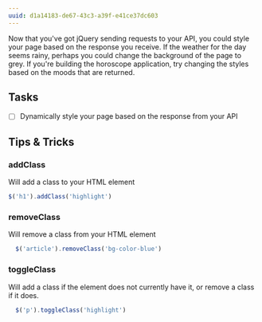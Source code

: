 ```yaml
---
uuid: d1a14183-de67-43c3-a39f-e41ce37dc603
---
```


<!-- This is a stretch goal

Basically, students can change the colors or add images to their page that reflect the result of the API call.

Examples:
- For a rainy day, the background changes to grey
- For a fire type of pokemon, the background changes red

 -->

Now that you've got jQuery sending requests to your API, you could style your page based on the response you receive. If the weather for the day seems rainy, perhaps you could change the background of the page to grey. If you're building the horoscope application, try changing the styles based on the moods that are returned.


## Tasks
- [ ] Dynamically style your page based on the response from your API


## Tips & Tricks


### addClass
Will add a class to your HTML element

```javascript
$('h1').addClass('highlight')
```
### removeClass

Will remove a class from your HTML element

```javascript
  $('article').removeClass('bg-color-blue')
```

### toggleClass

Will add a class if the element does not currently have it, or remove a class if it does.

```javascript
  $('p').toggleClass('highlight')
```
